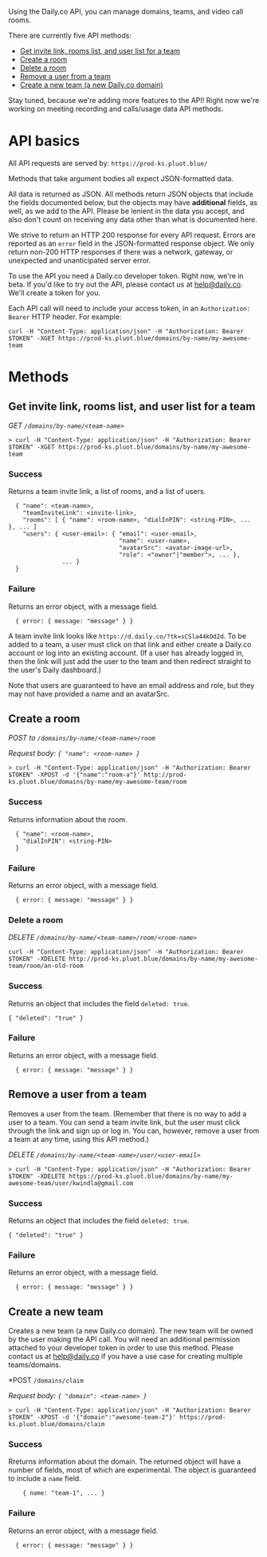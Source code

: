 Using the Daily.co API, you can manage domains, teams, and video call rooms.

There are currently five API methods:
  - [Get invite link, rooms list, and user list for a team](#api-team-info)
  - [Create a room](#api-room-info)
  - [Delete a room](#api-room-delete)
  - [Remove a user from a team](#api-user-remove)
  - [Create a new team (a new Daily.co domain)](#api-team-create)

Stay tuned, because we're adding more features to the API! Right now we're working on meeting recording and calls/usage data API methods. 

# API basics

All API requests are served by: `https://prod-ks.pluot.blue/`

Methods that take argument bodies all expect JSON-formatted data.

All data is returned as JSON. All methods return JSON objects that include the fields documented below, but the objects may have **additional** fields, as well, as we add to the API. Please be lenient in the data you accept, and also don't count on receiving any data other than what is documented here.

We strive to return an HTTP 200 response for every API request. Errors are reported as an `error` field in the JSON-formatted response object. We only return non-200 HTTP responses if there was a network, gateway, or unexpected and unanticipated server error.

To use the API you need a Daily.co developer token. Right now, we're in beta. If you'd like to try out the API, please contact us at help@daily.co. We'll create a token for you.

Each API call will need to include your access token, in an `Authorization: Bearer` HTTP header. For example:

```
curl -H "Content-Type: application/json" -H "Authorization: Bearer $TOKEN" -XGET https://prod-ks.pluot.blue/domains/by-name/my-awesome-team
```

# Methods

## <a name="api-team-info"></a>Get invite link, rooms list, and user list for a team

*GET `/domains/by-name/<team-name>`*

```
> curl -H "Content-Type: application/json" -H "Authorization: Bearer $TOKEN" -XGET https://prod-ks.pluot.blue/domains/by-name/my-awesome-team
```

### Success

Returns a team invite link, a list of rooms, and a list of users.

```
  { "name": <team-name>,
    "teamInviteLink": <invite-link>, 
    "rooms": [ { "name": <room-name>, "dialInPIN": <string-PIN>, ... }, ... ]
    "users": { <user-email>: { "email": <user-email>,
                               "name": <user-name>,
                               "avatarSrc": <avatar-image-url>,
                               "role": <"owner"|"member">, ... },
               ... }
  }
```

### Failure

Returns an error object, with a message field. 

```
  { error: { message: "message" } }
```

A team invite link looks like `https://d.daily.co/?tk=sCSla44kOd2d`. To be added to a team, a user must click on that link and either create a Daily.co account or log into an existing account. (If a user has already logged in, then the link will just add the user to the team and then redirect straight to the user's Daily dashboard.)

Note that users are guaranteed to have an email address and role, but they may not have provided a name and an avatarSrc.

## <a name="api-room-info"></a>Create a room

*POST to `/domains/by-name/<team-name>/room`*

*Request body: `{ "name": <room-name> }`*

```
> curl -H "Content-Type: application/json" -H "Authorization: Bearer $TOKEN" -XPOST -d '{"name":"room-a"}' http://prod-ks.pluot.blue/domains/by-name/my-awesome-team/room
```

### Success

Returns information about the room.

```
  { "name": <room-name>,
    "dialInPIN": <string-PIN>
  }
```

### Failure

Returns an error object, with a message field. 

```
  { error: { message: "message" } }
```

### <a name="api-room-delete"></a>Delete a room

*DELETE `/domains/by-name/<team-name>/room/<room-name>`*

```
curl -H "Content-Type: application/json" -H "Authorization: Bearer $TOKEN" -XDELETE http://prod-ks.pluot.blue/domains/by-name/my-awesome-team/room/an-old-room
```

### Success

Returns an object that includes the field `deleted: true`.

```
{ "deleted": "true" }
```

### Failure

Returns an error object, with a message field. 

```
  { error: { message: "message" } }
```

## <a name="api-user-remove"></a>Remove a user from a team

Removes a user from the team. (Remember that there is no way to add a user to a team. You can send a team invite link, but the user must click through the link and sign up or log in. You can, however, remove a user from a team at any time, using this API method.)

*DELETE `/domains/by-name/<team-name>/user/<user-email>`*

```
> curl -H "Content-Type: application/json" -H "Authorization: Bearer $TOKEN" -XDELETE https://prod-ks.pluot.blue/domains/by-name/my-awesome-team/user/kwindla@gmail.com
```

### Success

Returns an object that includes the field `deleted: true`.

```
{ "deleted": "true" }
```

### Failure

Returns an error object, with a message field. 

```
  { error: { message: "message" } }
```

## <a name="api-team-create"></a>Create a new team

Creates a new team (a new Daily.co domain). The new team will be owned by the user making the API call. You will need an additional permission attached to your developer token in order to use this method. Please contact us at help@daily.co if you have a use case for creating multiple teams/domains.

*POST `/domains/claim`

*Request body: `{ "domain": <team-name> }`*

```
> curl -H "Content-Type: application/json" -H "Authorization: Bearer $TOKEN" -XPOST -d '{"domain":"awesome-team-2"}' https://prod-ks.pluot.blue/domains/claim
```

### Success

Rreturns information about the domain. The returned object will have a number of fields, most of which are experimental. The object is guaranteed to include a `name` field.

```
    { name: "team-1", ... }
```

### Failure

Returns an error object, with a message field. 

```
  { error: { message: "message" } }
```


